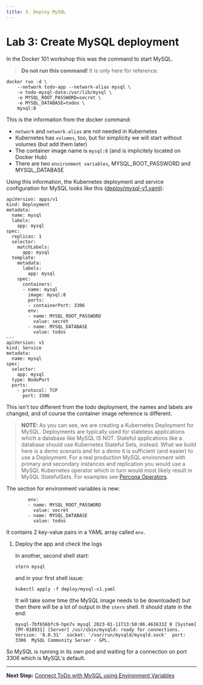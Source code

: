 ```yaml
---
title: 3. Deploy MySQL
---
```


# Lab 3: Create MySQL deployment

In the Docker 101 workshop this was the command to start MySQL.

> **Do not run this command!** It is only here for reference.

```
docker run -d \
    --network todo-app --network-alias mysql \
    -v todo-mysql-data:/var/lib/mysql \
    -e MYSQL_ROOT_PASSWORD=secret \
    -e MYSQL_DATABASE=todos \
    mysql:8
```

This is the information from the docker command:

* `network` and `network-alias` are not needed in Kubernetes
* Kubernetes has `volumes`, too, but for simplicity we will start without volumes (but add them later)
* The container image name is `mysql:8` (and is implicitely located on Docker Hub)
* There are two `environment variables`, MYSQL_ROOT_PASSWORD and MYSQL_DATABASE

Using this information, the Kubernetes deployment and service configuration for MySQL looks like this ([deploy/mysql-v1.yaml](../deploy/mysql-v1.yaml)):

```
apiVersion: apps/v1
kind: Deployment
metadata:
  name: mysql
  labels:
    app: mysql
spec:
  replicas: 1
  selector:
    matchLabels:
      app: mysql
  template:
    metadata:
      labels:
        app: mysql
    spec:
      containers:
      - name: mysql
        image: mysql:8
        ports:
        - containerPort: 3306
        env:
        - name: MYSQL_ROOT_PASSWORD
          value: secret
        - name: MYSQL_DATABASE
          value: todos
---
apiVersion: v1
kind: Service
metadata:
  name: mysql
spec:
  selector:
    app: mysql
  type: NodePort
  ports:
    - protocol: TCP
      port: 3306
```

This isn't too different from the todo deployment, the names and labels are changed, and of course the container image reference is different.

> **NOTE:** As you can see, we are creating a Kubernetes Deployment for MySQL. Deployments are typically used for stateless applications which a database like MySQL IS NOT. Stateful applications like a database should use Kubernetes Stateful Sets, instead. What we build here is a demo scenario and for a demo it is sufficient (and easier) to use a Deployment. For a real production MySQL environment with primary and secondary instances and replication you would use a MySQL Kubernetes operator which in turn would most likely result in MySQL StatefulSets. For examples see [Percona Operators](https://www.percona.com/software/percona-kubernetes-operators).

The section for environment variables is new:

```
        env:
        - name: MYSQL_ROOT_PASSWORD
          value: secret
        - name: MYSQL_DATABASE
          value: todos
```

It contains 2 key-value pairs in a YAML array called `env`.

1. Deploy the app and check the logs

    In another, second shell start:
    ```
    stern mysql
    ```

    and in your first shell issue:

    ```
    kubectl apply -f deploy/mysql-v1.yaml
    ```

    It will take some time (the MySQL image needs to be downloaded) but then there will be a lot of output in the `stern` shell. It should state in the end:

    ```
    mysql-7bf656bfc9-hpn7v mysql 2023-01-11T13:50:06.461633Z 0 [System] [MY-010931] [Server] /usr/sbin/mysqld: ready for connections.
    Version: '8.0.31'  socket: '/var/run/mysqld/mysqld.sock'  port: 3306  MySQL Community Server - GPL.
    ```

So MySQL is running in its own pod and waiting for a connection on port 3306 which is MySQL's default.

---

**Next Step:** [Connect ToDo with MySQL using Environment Variables](lab4.md) 